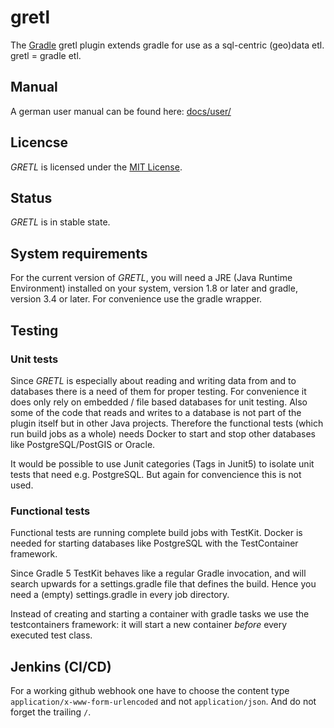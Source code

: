 # gretl

The [Gradle](http://www.gradle.org) gretl plugin extends gradle for use as a sql-centric
(geo)data etl. gretl = gradle etl.

## Manual

A german user manual can be found here: [docs/user/](docs/user/index.md) 

## Licencse

_GRETL_ is licensed under the [MIT License](LICENSE).

## Status

_GRETL_ is in stable state.

## System requirements

For the current version of _GRETL_, you will need a JRE (Java Runtime Environment) installed on your system, version 1.8 or later and gradle, version 3.4 or later.
For convenience use the gradle wrapper.

## Testing

### Unit tests
Since _GRETL_ is especially about reading and writing data from and to databases there is a need of them for proper testing. For convenience it does only rely on embedded / file based databases for unit testing. Also some of the code that reads and writes to a database is not part of the plugin itself but in other Java projects. Therefore the functional tests (which run build jobs as a whole) needs Docker to start and stop other databases like PostgreSQL/PostGIS or Oracle.

It would be possible to use Junit categories (Tags in Junit5) to isolate unit tests that need e.g. PostgreSQL. But again for convencience this is not used.

### Functional tests
Functional tests are running complete build jobs with TestKit. Docker is needed for starting databases like PostgreSQL with the TestContainer framework.

Since Gradle 5 TestKit behaves like a regular Gradle invocation, and will search upwards for a settings.gradle file that defines the build. Hence you need a (empty) settings.gradle in every job directory. 

Instead of creating and starting a container with gradle tasks we use the testcontainers framework: it will start a new container _before_ every executed test class.

## Jenkins (CI/CD)
For a working github webhook one have to choose the content type `application/x-www-form-urlencoded` and not `application/json`. And do not forget the trailing `/`.